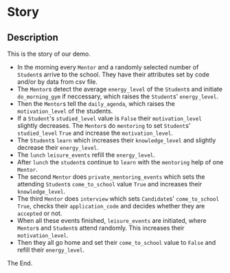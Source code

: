 # Story

## Description
This is the story of our demo.

* In the morning every ```Mentor``` and a randomly selected number of ```Student```s arrive to the school.
They have their attributes set by code and/or by data from csv file.
* The ```Mentor```s detect the average ```energy_level``` of the ```Student```s and initiate ```do_morning_gym```
if neccessary, which raises the ```Student```s' ```energy_level```.
* Then the ```Mentor```s tell the ```daily_agenda```, which raises the ```motivation_level``` of the students.
* If a ```Student```'s ```studied_level``` value is ```False``` their ```motivation_level```
slightly decreases. The ```Mentor```s do ```mentoring``` to
set ```Student```s' ```studied_level``` ```True``` and increase the ```motivation_level```.
* The ```Student```s ```learn``` which increases their ```knowledge_level```
and slightly decrease their ```energy_level```.
* The ```lunch``` ```leisure_events``` refill the ```energy_level```.
* After ```lunch``` the ```student```s continue to ```learn``` with the ```mentoring``` help of one ```Mentor```.
* The second ```Mentor``` does ```private_mentoring_events``` which sets
the attending ```Student```s ```come_to_school``` value ```True``` and increases
their ```knowledge_level```.
* The third ```Mentor``` does ```interview``` which sets ```Candidate```s' ```come_to_school``` ```True```,
checks their ```application_code``` and decides whether they are ```accepted``` or not.
* When all these events finished, ```leisure_events``` are initiated, where ```Mentor```s
and ```Student```s attend randomly. This increases their ```motivation_level```.
* Then they all go home and set their ```come_to_school``` value to ```False``` and
refill their ```energy_level```.

The End.
